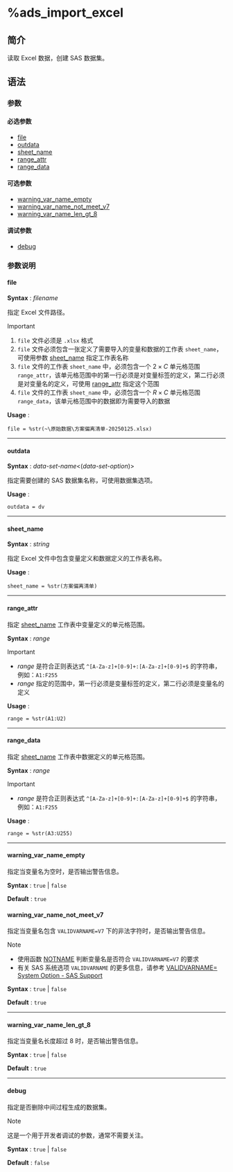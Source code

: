 # %ads_import_excel

## 简介

读取 Excel 数据，创建 SAS 数据集。

## 语法

### 参数

#### 必选参数

- [file](#file)
- [outdata](#outdata)
- [sheet_name](#sheet_name)
- [range_attr](#range_attr)
- [range_data](#range_data)

#### 可选参数

- [warning_var_name_empty](#warning_var_name_empty)
- [warning_var_name_not_meet_v7](#warning_var_name_not_meet_v7)
- [warning_var_name_len_gt_8](#warning_var_name_len_gt_8)

#### 调试参数

- [debug](#debug)

### 参数说明

#### file

**Syntax** : _filename_

指定 Excel 文件路径。

> [!IMPORTANT]
>
> 1. `file` 文件必须是 `.xlsx` 格式
> 2. `file` 文件必须包含一张定义了需要导入的变量和数据的工作表 `sheet_name`，可使用参数 [sheet_name](#sheet_name) 指定工作表名称
> 3. `file` 文件的工作表 `sheet_name` 中，必须包含一个 $2 \times C$ 单元格范围 `range_attr`，该单元格范围中的第一行必须是对变量标签的定义，第二行必须是对变量名的定义，可使用 [range_attr](#range_attr) 指定这个范围
> 4. `file` 文件的工作表 `sheet_name` 中，必须包含一个 $R \times C$ 单元格范围 `range_data`，该单元格范围中的数据即为需要导入的数据

**Usage** :

```sas
file = %str(~\原始数据\方案偏离清单-20250125.xlsx)
```

---

#### outdata

**Syntax** : _data-set-name_<(_data-set-option_)>

指定需要创建的 SAS 数据集名称，可使用数据集选项。

**Usage** :

```sas
outdata = dv
```

---

#### sheet_name

**Syntax** : _string_

指定 Excel 文件中包含变量定义和数据定义的工作表名称。

**Usage** :

```
sheet_name = %str(方案偏离清单)
```

---

#### range_attr

指定 [sheet_name](#sheet_name) 工作表中变量定义的单元格范围。

**Syntax** : _range_

> [!IMPORTANT]
>
> - _range_ 是符合正则表达式 `^[A-Za-z]+[0-9]+:[A-Za-z]+[0-9]+$` 的字符串，例如：`A1:F255`
> - _range_ 指定的范围中，第一行必须是变量标签的定义，第二行必须是变量名的定义

**Usage** :

```sas
range = %str(A1:U2)
```

---

#### range_data

指定 [sheet_name](#sheet_name) 工作表中数据定义的单元格范围。

**Syntax** : _range_

> [!IMPORTANT]
>
> - _range_ 是符合正则表达式 `^[A-Za-z]+[0-9]+:[A-Za-z]+[0-9]+$` 的字符串，例如：`A1:F255`

**Usage** :

```sas
range = %str(A3:U255)
```

---

#### warning_var_name_empty

指定当变量名为空时，是否输出警告信息。

**Syntax** : `true` | `false`

**Default** : `true`

#### warning_var_name_not_meet_v7

指定当变量名包含 `VALIDVARNAME=V7` 下的非法字符时，是否输出警告信息。

> [!NOTE]
>
> - 使用函数 [NOTNAME](https://support.sas.com/documentation/cdl/en/lrdict/64316/HTML/default/viewer.htm#a002197357.htm) 判断变量名是否符合 `VALIDVARNAME=V7` 的要求
> - 有关 SAS 系统选项 `VALIDVARNAME` 的更多信息，请参考 [VALIDVARNAME= System Option - SAS Support](https://support.sas.com/documentation/cdl/en/acreldb/63647/HTML/default/viewer.htm#a000436063.htm)

**Syntax** : `true` | `false`

**Default** : `true`

---

#### warning_var_name_len_gt_8

指定当变量名长度超过 8 时，是否输出警告信息。

**Syntax** : `true` | `false`

**Default** : `true`

---

#### debug

指定是否删除中间过程生成的数据集。

> [!NOTE]
>
> 这是一个用于开发者调试的参数，通常不需要关注。

**Syntax** : `true` | `false`

**Default** : `false`

